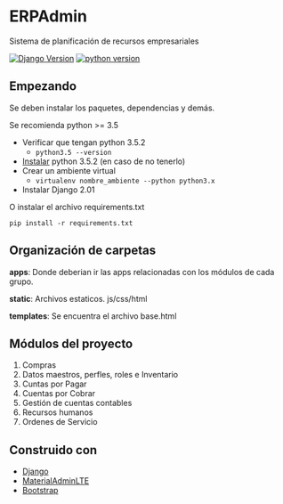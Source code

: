 # ERPAdmin
Sistema de planificación de recursos empresariales


[![Django Version](https://img.shields.io/badge/django-2.0.1-yellow.svg)](https://docs.djangoproject.com/en/2.1/releases/2.0.1/) [![python version](https://img.shields.io/badge/python-3.5.2-blue.svg)](https://www.python.org/downloads/release/python-350/)

## Empezando
Se deben instalar los paquetes, dependencias y demás.

Se recomienda python >= 3.5
 - Verificar que tengan python 3.5.2
	 - `python3.5 --version`
 - [Instalar](https://www.python.org/download/releases/3.5.2/) python 3.5.2 (en caso de no tenerlo)
 - Crear un ambiente virtual
	 - `virtualenv nombre_ambiente --python python3.x`
 - Instalar Django 2.01

O instalar el archivo requirements.txt

    pip install -r requirements.txt


## Organización de carpetas

**apps**: Donde deberian ir las apps relacionadas con los módulos de cada grupo.

**static**: Archivos estaticos. js/css/html

**templates**: Se encuentra el archivo base.html

## Módulos del proyecto

 1. Compras
 2. Datos maestros, perfles, roles e Inventario
 3. Cuntas por Pagar
 4. Cuentas por Cobrar
 5. Gestión de cuentas contables
 6. Recursos humanos
 7. Ordenes de Servicio

## Construido con

 - [Django](https://github.com/django/django)
 - [MaterialAdminLTE](https://github.com/DucThanhNguyen/MaterialAdminLTE)
 - [Bootstrap](https://github.com/twbs/bootstrap)
